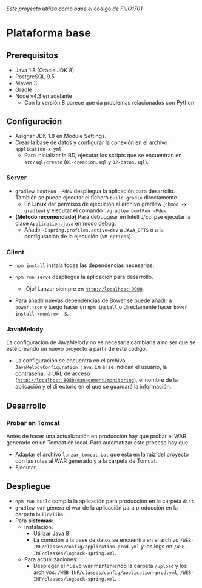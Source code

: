 ###### Este proyecto utiliza como base el código de FILO1701

# Plataforma base

## Prerequisitos

* Java 1.8 (Oracle JDK 8)
* PostgreSQL 9.5
* Maven 3
* Gradle
* Node v4.3 en adelante
	* Con la versión 8 parece que da problemas relacionados con Python


## Configuración

* Asignar JDK 1.8 en Module Settings.
* Crear la base de datos y configurar la conexión en el archivo `application-x.yml`.
    * Para inicializar la BD, ejecutar los scripts que se encuentran en `src/sql/create` (`01-creacion.sql` y `02-datos.sql`).

### Server

* `gradlew bootRun -Pdev` despliegua la aplicación para desarrollo. También se puede ejecutar el fichero `build.gradle` directamente.
	* En **Linux** dar permisos de ejecución al archivo gradlew (`chmod +x gradlew`) y ejecutar el comando `./gradlew bootRun -Pdev`.
* **(Método recomendado)** Para debuggear en IntelliJ/Eclipse ejecutar la clase `Application.java` en modo debug.
    * Añadir `-Dspring.profiles.active=dev` a `JAVA_OPTS` o a la configuración de la ejecución (`VM options`).  

### Client

* `npm install` instala todas las dependencias necesarias.
* `npm run serve` despliegua la aplicación para desarrollo.
    * ¡Ojo! Lanzar siempre en [`http://localhost:9000`](http://localhost:9000).


* Para añadir nuevas dependencias de Bower se puede añadir a `bower.json` y luego hacer un `npm install` o directamente hacer `bower install <nombre> -S`.

### JavaMelody

La configuración de JavaMelody no es necesaria cambiarla a no ser que se esté creando un nuevo proyecto a partir de este código.

* La configuración se encuentra en el archivo `JavaMelodyConfiguration.java`. En él se indican el usuario, la contraseña, la URL de acceso ([`http://localhost:8080/management/monitoring`]()), el nombre de la aplicación y el directorio en el que se guardará la información.


## Desarrollo

### Probar en Tomcat

Antes de hacer una actualización en producción hay que probar el WAR generado en un Tomcat en local. Para automatizar este proceso hay que:

* Adaptar el archivo `lanzar_tomcat.bat` que esta en la raíz del proyecto con las rutas al WAR generado y a la carpeta de Tomcat.
* Ejecutar.


## Despliegue

* `npm run build` compila la aplicación para producción en la carpeta `dist`.
* `gradlew war` genera el war de la aplicación para producción en la carpeta `build/libs`.
* Para **sistemas**:
    * Instalación:
        * Utilizar Java 8
        * La conexión a la base de datos se encuentra en el archivo `/WEB-INF/classes/config/application-prod.yml` y los logs en `/WEB-INF/classes/logback-spring.xml`.
    * Para actualizaciones:
        * Desplegar el nuevo war manteniendo la carpeta `/upload` y los archivos: `/WEB-INF/classes/config/application-prod.yml`, `/WEB-INF/classes/logback-spring.xml`.

